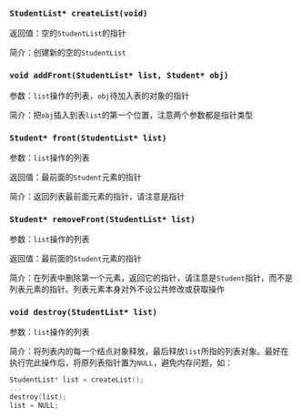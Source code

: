 ### `StudentList* createList(void)`

返回值：空的`StudentList`的指针

简介：创建新的空的`StudentList`

### `void addFront(StudentList* list, Student* obj)`

参数：`list`操作的列表，`obj`待加入表的对象的指针

简介：把`obj`插入到表`list`的第一个位置，注意两个参数都是指针类型

### `Student* front(StudentList* list)`

参数：`list`操作的列表

返回值：最前面的`Student`元素的指针

简介：返回列表最前面元素的指针，请注意是指针

### `Student* removeFront(StudentList* list)`

参数：`list`操作的列表

返回值：最前面的`Student`元素的指针

简介：在列表中删除第一个元素，返回它的指针，请注意是`Student`指针，而不是列表元素的指针。列表元素本身对外不设公共修改或获取操作

### `void destroy(StudentList* list)`

参数：`list`操作的列表

简介：将列表内的每一个结点对象释放，最后释放`list`所指的列表对象。最好在执行完此操作后，将原列表指针置为`NULL`，避免内存问题，如：

```c
StudentList* list = createList();
...
destroy(list);
list = NULL;
```
